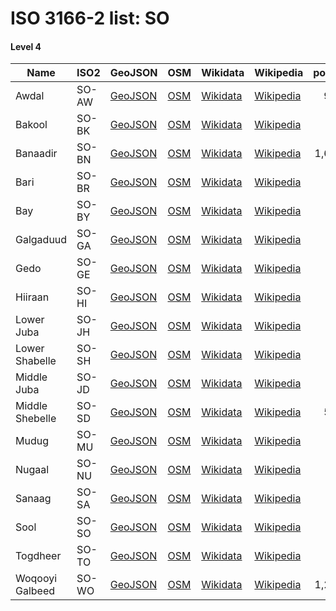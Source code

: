 # ISO 3166-2 list: SO


#### Level 4
Name | ISO2 | GeoJSON | OSM | Wikidata | Wikipedia | population 
--- | --- | --- | --- | --- | --- | --: 
Awdal | SO-AW | [GeoJSON](../../export/geojson/q8/iso2/SO/SO-AW.geojson) | [OSM](https://www.openstreetmap.org/relation/1720051) | [Wikidata](https://www.wikidata.org/wiki/Q791667) | [Wikipedia](http://en.wikipedia.org/wiki/ar%3A%D8%B9%D8%AF%D9%84%20%28%D8%A7%D9%84%D8%B5%D9%88%D9%85%D8%A7%D9%84%29) | 983,263
Bakool | SO-BK | [GeoJSON](../../export/geojson/q8/iso2/SO/SO-BK.geojson) | [OSM](https://www.openstreetmap.org/relation/1720052) | [Wikidata](https://www.wikidata.org/wiki/Q282471) | [Wikipedia](http://en.wikipedia.org/wiki/ar%3A%D8%A8%D8%A7%D9%83%D9%88%D9%84%E2%80%8E%E2%80%8E) | 
Banaadir | SO-BN | [GeoJSON](../../export/geojson/q8/iso2/SO/SO-BN.geojson) | [OSM](https://www.openstreetmap.org/relation/1720053) | [Wikidata](https://www.wikidata.org/wiki/Q806070) | [Wikipedia](http://en.wikipedia.org/wiki/ar%3A%D8%A8%D9%86%D8%A7%D8%AF%D8%B1) | 1,650,227
Bari | SO-BR | [GeoJSON](../../export/geojson/q8/iso2/SO/SO-BR.geojson) | [OSM](https://www.openstreetmap.org/relation/1720054) | [Wikidata](https://www.wikidata.org/wiki/Q729170) | [Wikipedia](http://en.wikipedia.org/wiki/ar%3A%D8%A8%D8%A7%D8%B1%D9%8A%20%28%D8%A7%D9%84%D8%B5%D9%88%D9%85%D8%A7%D9%84%29) | 
Bay | SO-BY | [GeoJSON](../../export/geojson/q8/iso2/SO/SO-BY.geojson) | [OSM](https://www.openstreetmap.org/relation/1720055) | [Wikidata](https://www.wikidata.org/wiki/Q812064) | [Wikipedia](http://en.wikipedia.org/wiki/ar%3A%D8%A8%D8%A7%D9%8A%20%28%D8%A7%D9%84%D8%B5%D9%88%D9%85%D8%A7%D9%84%29) | 
Galgaduud | SO-GA | [GeoJSON](../../export/geojson/q8/iso2/SO/SO-GA.geojson) | [OSM](https://www.openstreetmap.org/relation/1720056) | [Wikidata](https://www.wikidata.org/wiki/Q876772) | [Wikipedia](http://en.wikipedia.org/wiki/ar%3A%D8%AC%D9%84%D8%AC%D8%AF%D9%88%D8%AF) | 
Gedo | SO-GE | [GeoJSON](../../export/geojson/q8/iso2/SO/SO-GE.geojson) | [OSM](https://www.openstreetmap.org/relation/1720057) | [Wikidata](https://www.wikidata.org/wiki/Q856719) | [Wikipedia](http://en.wikipedia.org/wiki/ar%3A%D8%AC%D8%AF%D9%88) | 
Hiiraan | SO-HI | [GeoJSON](../../export/geojson/q8/iso2/SO/SO-HI.geojson) | [OSM](https://www.openstreetmap.org/relation/1720058) | [Wikidata](https://www.wikidata.org/wiki/Q660040) | [Wikipedia](http://en.wikipedia.org/wiki/ar%3A%D9%87%D9%8A%D8%B1%D8%A7%D9%86) | 
Lower Juba | SO-JH | [GeoJSON](../../export/geojson/q8/iso2/SO/SO-JH.geojson) | [OSM](https://www.openstreetmap.org/relation/1720059) | [Wikidata](https://www.wikidata.org/wiki/Q877042) | [Wikipedia](http://en.wikipedia.org/wiki/ar%3A%D8%AC%D9%88%D8%A8%D8%A7%20%D8%A7%D9%84%D8%B3%D9%81%D9%84%D9%89) | 643
Lower Shabelle | SO-SH | [GeoJSON](../../export/geojson/q8/iso2/SO/SO-SH.geojson) | [OSM](https://www.openstreetmap.org/relation/1720060) | [Wikidata](https://www.wikidata.org/wiki/Q877028) | [Wikipedia](http://en.wikipedia.org/wiki/ar%3A%D8%B4%D8%A8%D9%8A%D9%84%D9%8A%20%D8%A7%D9%84%D8%B3%D9%81%D9%84%D9%89) | 
Middle Juba | SO-JD | [GeoJSON](../../export/geojson/q8/iso2/SO/SO-JD.geojson) | [OSM](https://www.openstreetmap.org/relation/1720061) | [Wikidata](https://www.wikidata.org/wiki/Q1046324) | [Wikipedia](http://en.wikipedia.org/wiki/ar%3A%D8%AC%D9%88%D8%A8%D8%A7%20%D8%A7%D9%84%D9%88%D8%B3%D8%B7%D9%89) | 
Middle Shebelle | SO-SD | [GeoJSON](../../export/geojson/q8/iso2/SO/SO-SD.geojson) | [OSM](https://www.openstreetmap.org/relation/1720062) | [Wikidata](https://www.wikidata.org/wiki/Q678435) | [Wikipedia](http://en.wikipedia.org/wiki/ar%3A%D8%B4%D8%A8%D9%8A%D9%84%D9%8A%20%D8%A7%D9%84%D9%88%D8%B3%D8%B7%D9%89) | 514,900
Mudug | SO-MU | [GeoJSON](../../export/geojson/q8/iso2/SO/SO-MU.geojson) | [OSM](https://www.openstreetmap.org/relation/1720063) | [Wikidata](https://www.wikidata.org/wiki/Q877034) | [Wikipedia](http://en.wikipedia.org/wiki/ar%3A%D9%85%D8%AF%D8%AC) | 
Nugaal | SO-NU | [GeoJSON](../../export/geojson/q8/iso2/SO/SO-NU.geojson) | [OSM](https://www.openstreetmap.org/relation/1720064) | [Wikidata](https://www.wikidata.org/wiki/Q1046329) | [Wikipedia](http://en.wikipedia.org/wiki/ar%3A%D9%86%D9%88%D8%AC%D8%A7%D9%84) | 
Sanaag | SO-SA | [GeoJSON](../../export/geojson/q8/iso2/SO/SO-SA.geojson) | [OSM](https://www.openstreetmap.org/relation/1720065) | [Wikidata](https://www.wikidata.org/wiki/Q751387) | [Wikipedia](http://en.wikipedia.org/wiki/ar%3A%D8%B3%D9%86%D8%A7%D8%AC%20%28%D9%85%D8%AD%D8%A7%D9%81%D8%B8%D8%A9%29) | 
Sool | SO-SO | [GeoJSON](../../export/geojson/q8/iso2/SO/SO-SO.geojson) | [OSM](https://www.openstreetmap.org/relation/1720066) | [Wikidata](https://www.wikidata.org/wiki/Q848864) | [Wikipedia](http://en.wikipedia.org/wiki/ar%3A%D8%B5%D9%88%D9%84%20%28%D8%A7%D9%84%D8%B5%D9%88%D9%85%D8%A7%D9%84%29) | 
Togdheer | SO-TO | [GeoJSON](../../export/geojson/q8/iso2/SO/SO-TO.geojson) | [OSM](https://www.openstreetmap.org/relation/1720067) | [Wikidata](https://www.wikidata.org/wiki/Q865590) | [Wikipedia](http://en.wikipedia.org/wiki/ar%3A%D8%AA%D9%88%D8%AC%D8%AF%D9%8A%D8%B1) | 
Woqooyi Galbeed | SO-WO | [GeoJSON](../../export/geojson/q8/iso2/SO/SO-WO.geojson) | [OSM](https://www.openstreetmap.org/relation/1720068) | [Wikidata](https://www.wikidata.org/wiki/Q877021) | [Wikipedia](http://en.wikipedia.org/wiki/ar%3A%D9%88%D9%82%D9%88%D9%8A%D9%8A%20%D8%AC%D8%A7%D9%84%D8%A8%D9%8A%D8%AF) | 1,242,003

